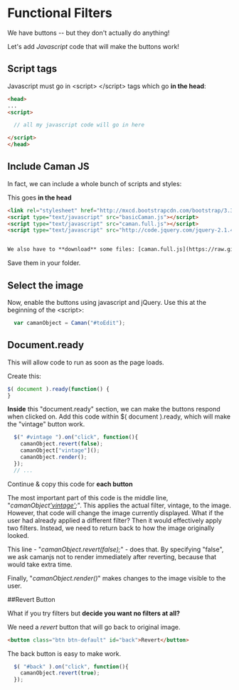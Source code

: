# Functional Filters

We have buttons -- but they don't actually do anything!

Let's add *Javascript* code that will make the buttons work!

## Script tags

Javascript must go in &lt;script&gt; &lt;/script&gt; tags which go **in the head**:

```html
<head>
...
<script>

  // all my javascript code will go in here

</script>
</head>
```

## Include Caman JS

In fact, we can include a whole bunch of scripts and styles:

This goes **in the head**

```html
<link rel="stylesheet" href="http://mxcd.bootstrapcdn.com/bootstrap/3.3.6/css/bootstrap.min.css"/>
<script type="text/javascript" src="basicCaman.js"></script>
<script type="text/javascript" src="caman.full.js"></script>
<script type="text/javascript" src="http://code.jquery.com/jquery-2.1.4.min.js"></script>


We also have to **download** some files: [caman.full.js](https://raw.githubusercontent.com/meltingice/CamanJS/23c4ecd6a76debac81621929e620468d286cb1b6/dist/caman.full.js) and [basicCaman.js](https://raw.githubusercontent.com/DesignCodeBuild/basiccamanjs/master/basicCaman.js)
```

Save them in your folder.

## Select the image

Now, enable the buttons using javascript and jQuery.  Use this at the beginning of the &lt;script&gt;:
```javascript
  var camanObject = Caman("#toEdit");
```

## Document.ready

This will allow code to run as soon as the page loads.

Create this:
```javascript
$( document ).ready(function() {
}
```
**Inside** this "document.ready" section, we can make the buttons respond when clicked on.  Add this code within $( document ).ready, which will make the "vintage" button work.
```javascript
  $(" #vintage ").on("click", function(){
    camanObject.revert(false);
    camanObject["vintage"]();
    camanObject.render();
  });
  // ...
```

Continue & copy this code for **each button** 

The most important part of this code is the middle line, "*camanObject['vintage']();*".  This applies the actual filter, vintage, to the image. However, that code will change the image currently displayed.  What if the user had already applied a different filter?  Then it would effectively apply two filters.  Instead, we need to return back to how the image originally looked.

This line - "*camanObject.revert(false);*" - does that.  By specifying "false", we ask camanjs not to render immediately after reverting, because that would take extra time.

Finally, "*camanObject.render()*" makes changes to the image visible to the user.

##Revert Button

What if you try filters but **decide you want no filters at all?**

We need a *revert* button that will go back to original image.

```html
<button class="btn btn-default" id="back">Revert</button>
```

The back button is easy to make work.
```javascript
  $( "#back" ).on("click", function(){
    camanObject.revert(true);
  });
```
